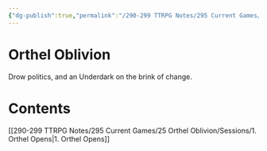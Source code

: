 ```yaml
---
{"dg-publish":true,"permalink":"/290-299 TTRPG Notes/295 Current Games/25 Orthel Oblivion/Sessions/0. Orthel Sessions/"}
---
```



# Orthel Oblivion

Drow politics, and an Underdark on the brink of change.



# Contents

[[290-299 TTRPG Notes/295 Current Games/25 Orthel Oblivion/Sessions/1. Orthel Opens\|1. Orthel Opens]]